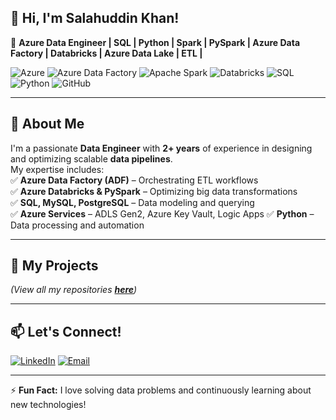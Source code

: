 <!--
**SALAHUDDINKHAN99/SALAHUDDINKHAN99** is a ✨ _special_ ✨ repository because its `README.md` (this file) appears on your GitHub profile.

Here are some ideas to get you started:

- 🔭 I’m currently working on ...
- 🌱 I’m currently learning ...
- 👯 I’m looking to collaborate on ...
- 🤔 I’m looking for help with ...
- 💬 Ask me about ...
- 📫 How to reach me: ...
- 😄 Pronouns: ...
- ⚡ Fun fact: ...
-->

## 👋 Hi, I'm Salahuddin Khan!  
🚀 **Azure Data Engineer | SQL | Python | Spark | PySpark | Azure Data Factory | Databricks | Azure Data Lake | ETL |**  

![Azure](https://img.shields.io/badge/Microsoft%20Azure-9C27B0?style=for-the-badge&logo=microsoft-azure&logoColor=white)
![Azure Data Factory](https://img.shields.io/badge/Azure%20Data%20Factory-0089D6?style=for-the-badge&logo=microsoft-azure&logoColor=white)
![Apache Spark](https://img.shields.io/badge/Apache%20Spark-D32F2F?style=for-the-badge&logo=apachespark&logoColor=white)
![Databricks](https://img.shields.io/badge/Databricks-PySpark-FC4C02?style=for-the-badge&logo=databricks&logoColor=white)
![SQL](https://img.shields.io/badge/SQL-4CAF50?style=for-the-badge&logo=sqlite&logoColor=white)
![Python](https://img.shields.io/badge/Python-3776AB?style=for-the-badge&logo=python&logoColor=white) 
![GitHub](https://img.shields.io/badge/GitHub-181717?style=for-the-badge&logo=github&logoColor=white)  

---

## 🔹 **About Me**
I'm a passionate **Data Engineer** with **2+ years** of experience in designing and optimizing scalable **data pipelines**.  
My expertise includes:  
✅ **Azure Data Factory (ADF)** – Orchestrating ETL workflows  
✅ **Azure Databricks & PySpark** – Optimizing big data transformations  
✅ **SQL, MySQL, PostgreSQL** – Data modeling and querying  
✅ **Azure Services** – ADLS Gen2, Azure Key Vault, Logic Apps
✅ **Python** – Data processing and automation  

---

## 📂 **My Projects**
<!--
🔹 **[Project 1 Name](#)** – [Brief description of your project. Include technologies used.]  
🔹 **[Project 2 Name](#)** – [Brief description of your project.]  
-->
_(View all my repositories **[here](https://github.com/YourGitHubUsername?tab=repositories)**)_

---
<!--
## 💡 **What I'm Working On**
🔹 Enhancing my expertise in **Azure Synapse Analytics** and **Delta Lake**  
🔹 Exploring **DataOps and CI/CD for Data Engineering**  
🔹 Contributing to open-source projects  

---
-->
## 📫 **Let's Connect!**
[![LinkedIn](https://img.shields.io/badge/LinkedIn-0077B5?style=for-the-badge&logo=linkedin&logoColor=white)]([https://www.linkedin.com/in/your-profile](https://www.linkedin.com/in/salahuddinkhan99/)) 
[![Email](https://img.shields.io/badge/Email-D14836?style=for-the-badge&logo=gmail&logoColor=white)](salahkhan.official@gmail.com)  

---

⚡ **Fun Fact:** I love solving data problems and continuously learning about new technologies!  
